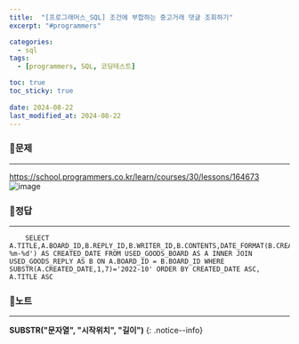 ```yaml
---
title:  "[프로그래머스_SQL] 조건에 부합하는 중고거래 댓글 조회하기"
excerpt: "#programmers"

categories:
  - sql
tags:
  - [programmers, SQL, 코딩테스트]

toc: true
toc_sticky: true
 
date: 2024-08-22
last_modified_at: 2024-08-22
---
```


### 📜문제
-----
<https://school.programmers.co.kr/learn/courses/30/lessons/164673>  
![image](https://github.com/user-attachments/assets/748759fb-fd60-4c95-b7f7-eadeae8fa21c)

### 📜정답
-----
```
    SELECT A.TITLE,A.BOARD_ID,B.REPLY_ID,B.WRITER_ID,B.CONTENTS,DATE_FORMAT(B.CREATED_DATE,'%Y-%m-%d') AS CREATED_DATE FROM USED_GOODS_BOARD AS A INNER JOIN USED_GOODS_REPLY AS B ON A.BOARD_ID = B.BOARD_ID WHERE SUBSTR(A.CREATED_DATE,1,7)='2022-10' ORDER BY CREATED_DATE ASC, A.TITLE ASC
```

### 📜노트
-----
**SUBSTR("문자열", "시작위치", "길이")**
{: .notice--info}  

